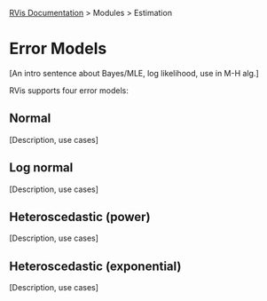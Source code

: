 [RVis Documentation](../../../index.md) > Modules > Estimation

# Error Models

[An intro sentence about Bayes/MLE, log likelihood, use in M-H alg.]

RVis supports four error models:

## Normal

[Description, use cases]

## Log normal

[Description, use cases]

## Heteroscedastic (power)

[Description, use cases]

## Heteroscedastic (exponential)

[Description, use cases]
